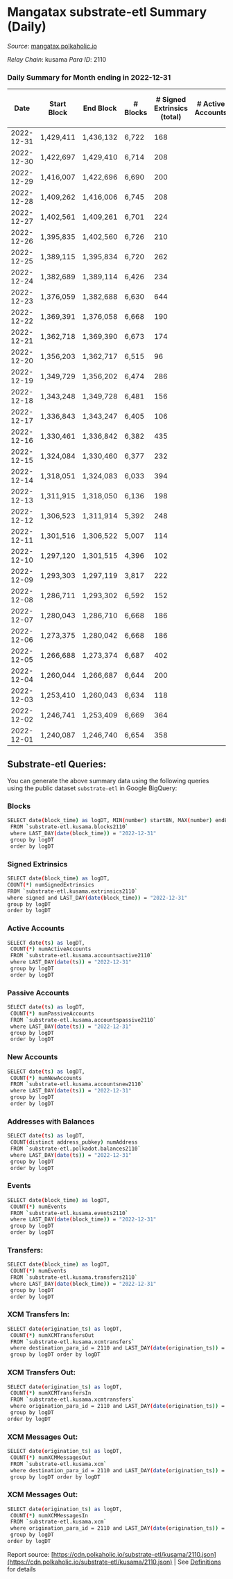 # Mangatax substrate-etl Summary (Daily)

_Source_: [mangatax.polkaholic.io](https://mangatax.polkaholic.io)

*Relay Chain*: kusama
*Para ID*: 2110



### Daily Summary for Month ending in 2022-12-31


| Date | Start Block | End Block | # Blocks | # Signed Extrinsics (total) | # Active Accounts | # Passive | # New | # Addresses with Balances | # Events | # Transfers | # XCM Transfers In | # XCM Transfers Out | # XCM In | # XCM Out | Issues | 
| ---- | ----------- | --------- | -------- | --------------------------- | ----------------- | --------- | ----- | ------------------------- | -------- | ----------- | ------------------ | ------------------- | -------- | --------- | ------ |
| 2022-12-31 | 1,429,411 | 1,436,132 | 6,722 | 168 |  |  |  | 1,476 | 13,933 |   | 5 ($0.81) | 6 ($1,887.62) |  |  |  |
| 2022-12-30 | 1,422,697 | 1,429,410 | 6,714 | 208 |  |  |  | 1,476 | 14,061 |   | 12 ($160.77) | 5 ($81.93) |  |  |  |
| 2022-12-29 | 1,416,007 | 1,422,696 | 6,690 | 200 |  |  |  | 1,476 | 13,933 |   | 8 ($528.43) | 13 ($3,023.38) |  |  |  |
| 2022-12-28 | 1,409,262 | 1,416,006 | 6,745 | 208 |  |  |  | 1,476 | 14,138 | 7  | 14 ($4,678.41) | 13 ($14,507.00) |  |  |  |
| 2022-12-27 | 1,402,561 | 1,409,261 | 6,701 | 224 |  |  |  | 1,474 | 14,055 |   | 13 ($721.03) | 13 ($5,755.91) |  |  |  |
| 2022-12-26 | 1,395,835 | 1,402,560 | 6,726 | 210 |  |  |  | 1,472 | 14,043 |   | 10 ($465.83) | 8 ($645.77) |  |  |  |
| 2022-12-25 | 1,389,115 | 1,395,834 | 6,720 | 262 |  |  |  | 1,472 | 14,166 |   | 15 ($209.44) | 22 ($346.60) |  |  |  |
| 2022-12-24 | 1,382,689 | 1,389,114 | 6,426 | 234 |  |  |  |  | 13,498 |   | 15 ($3,182.69) | 6 ($544.55) |  |  |  |
| 2022-12-23 | 1,376,059 | 1,382,688 | 6,630 | 644 |  |  |  | 1,469 | 14,723 | 2  | 45 ($6,005.46) | 21 ($4,210.35) |  |  |  |
| 2022-12-22 | 1,369,391 | 1,376,058 | 6,668 | 190 |  |  |  | 1,469 | 13,899 | 2  | 18 ($294.44) | 14 ($2,296.19) |  |  |  |
| 2022-12-21 | 1,362,718 | 1,369,390 | 6,673 | 174 |  |  |  | 1,468 | 13,897 |   | 7 ($847.59) | 5 ($212.48) |  |  |  |
| 2022-12-20 | 1,356,203 | 1,362,717 | 6,515 | 96 |  |  |  | 1,468 | 13,411 |   | 5 ($383.25) | 13 ($1,237.37) |  |  |  |
| 2022-12-19 | 1,349,729 | 1,356,202 | 6,474 | 286 |  |  |  | 1,467 | 13,728 | 59  | 7 ($37.71) | 7 ($517.47) |  |  |  |
| 2022-12-18 | 1,343,248 | 1,349,728 | 6,481 | 156 |  |  |  | 1,466 | 13,439 |   | 6 ($114.97) | 13 ($812.45) |  |  |  |
| 2022-12-17 | 1,336,843 | 1,343,247 | 6,405 | 106 |  |  |  | 1,466 | 13,193 |   | 1  | 7 ($177.73) |  |  |  |
| 2022-12-16 | 1,330,461 | 1,336,842 | 6,382 | 435 |  |  |  | 1,466 | 13,697 | 79  | 11 ($238.05) | 18 ($436.26) |  |  |  |
| 2022-12-15 | 1,324,084 | 1,330,460 | 6,377 | 232 |  |  |  | 1,465 | 13,362 | 2  | 7 ($1,061.75) | 22 ($9,545.86) |  |  |  |
| 2022-12-14 | 1,318,051 | 1,324,083 | 6,033 | 394 |  |  |  | 1,462 | 12,738 | 90  | 5 ($101.08) | 23 ($1,146.70) |  |  |  |
| 2022-12-13 | 1,311,915 | 1,318,050 | 6,136 | 198 |  |  |  | 1,461 | 12,876 |   | 14 ($821.42) | 12 ($1,205.17) |  |  |  |
| 2022-12-12 | 1,306,523 | 1,311,914 | 5,392 | 248 |  |  |  | 1,459 | 11,424 | 4  | 5 ($145.48) | 15 ($1,584.39) |  |  |  |
| 2022-12-11 | 1,301,516 | 1,306,522 | 5,007 | 114 |  |  |  | 1,457 | 10,402 |   | 5 ($68.09) | 10 ($143.53) |  |  |  |
| 2022-12-10 | 1,297,120 | 1,301,515 | 4,396 | 102 |  |  |  | 1,456 | 9,119 |   | 6 ($120.54) | 13 ($123.57) |  |  |  |
| 2022-12-09 | 1,293,303 | 1,297,119 | 3,817 | 222 |  |  |  | 1,456 | 8,126 |   | 5 ($122.02) | 12 ($2,191.47) |  |  |  |
| 2022-12-08 | 1,286,711 | 1,293,302 | 6,592 | 152 |  |  |  | 1,455 | 13,677 | 1  | 9 ($149.78) | 24 ($715.93) |  |  |  |
| 2022-12-07 | 1,280,043 | 1,286,710 | 6,668 | 186 |  |  |  | 1,455 | 13,909 |   | 8 ($27.45) | 20 ($3,543.40) |  |  |  |
| 2022-12-06 | 1,273,375 | 1,280,042 | 6,668 | 186 |  |  |  | 1,455 | 13,878 | 1  | 11 ($15.79) | 15 ($863.55) |  |  |  |
| 2022-12-05 | 1,266,688 | 1,273,374 | 6,687 | 402 |  |  |  | 1,453 | 14,360 | 2  | 25 ($147.36) | 50 ($3,380.22) |  |  |  |
| 2022-12-04 | 1,260,044 | 1,266,687 | 6,644 | 200 |  |  |  | 1,451 | 13,841 |   | 11 ($331.15) | 10 ($739.90) |  |  |  |
| 2022-12-03 | 1,253,410 | 1,260,043 | 6,634 | 118 |  |  |  | 1,450 | 13,709 | 1  | 5  | 7 ($296.90) |  |  |  |
| 2022-12-02 | 1,246,741 | 1,253,409 | 6,669 | 364 |  |  |  | 1,450 | 14,295 |   | 8 ($102.96) | 18 ($1,208.13) |  |  |  |
| 2022-12-01 | 1,240,087 | 1,246,740 | 6,654 | 358 |  |  |  | 1,450 | 14,132 | 1  | 11 ($277.26) | 19 ($4,926.29) |  |  |  |

## Substrate-etl Queries:
You can generate the above summary data using the following queries using the public dataset `substrate-etl` in Google BigQuery:

### Blocks
```bash
SELECT date(block_time) as logDT, MIN(number) startBN, MAX(number) endBN, COUNT(*) numBlocks 
 FROM `substrate-etl.kusama.blocks2110`  
 where LAST_DAY(date(block_time)) = "2022-12-31" 
 group by logDT 
 order by logDT
```

### Signed Extrinsics
```bash
SELECT date(block_time) as logDT, 
COUNT(*) numSignedExtrinsics 
FROM `substrate-etl.kusama.extrinsics2110`  
where signed and LAST_DAY(date(block_time)) = "2022-12-31" 
group by logDT 
order by logDT
```

### Active Accounts
```bash
SELECT date(ts) as logDT, 
 COUNT(*) numActiveAccounts 
 FROM `substrate-etl.kusama.accountsactive2110` 
 where LAST_DAY(date(ts)) = "2022-12-31" 
 group by logDT 
 order by logDT
```

### Passive Accounts
```bash
SELECT date(ts) as logDT, 
 COUNT(*) numPassiveAccounts 
 FROM `substrate-etl.kusama.accountspassive2110` 
 where LAST_DAY(date(ts)) = "2022-12-31" 
 group by logDT 
 order by logDT
```

### New Accounts
```bash
SELECT date(ts) as logDT, 
 COUNT(*) numNewAccounts 
 FROM `substrate-etl.kusama.accountsnew2110` 
 where LAST_DAY(date(ts)) = "2022-12-31" 
 group by logDT
 order by logDT
```

### Addresses with Balances
```bash
SELECT date(ts) as logDT,
 COUNT(distinct address_pubkey) numAddress 
 FROM `substrate-etl.polkadot.balances2110` 
 where LAST_DAY(date(ts)) = "2022-12-31" 
 group by logDT 
 order by logDT
```

### Events
```bash
SELECT date(block_time) as logDT, 
 COUNT(*) numEvents 
 FROM `substrate-etl.kusama.events2110` 
 where LAST_DAY(date(block_time)) = "2022-12-31" 
 group by logDT 
 order by logDT
```

### Transfers:
```bash
SELECT date(block_time) as logDT, 
 COUNT(*) numEvents 
 FROM `substrate-etl.kusama.transfers2110` 
 where LAST_DAY(date(block_time)) = "2022-12-31" 
 group by logDT 
 order by logDT
```

### XCM Transfers In:
```bash
SELECT date(origination_ts) as logDT, 
 COUNT(*) numXCMTransfersOut 
 FROM `substrate-etl.kusama.xcmtransfers` 
 where destination_para_id = 2110 and LAST_DAY(date(origination_ts)) = "2022-12-31" 
 group by logDT order by logDT
```

### XCM Transfers Out:
```bash
SELECT date(origination_ts) as logDT, 
 COUNT(*) numXCMTransfersIn 
 FROM `substrate-etl.kusama.xcmtransfers` 
 where origination_para_id = 2110 and LAST_DAY(date(origination_ts)) = "2022-12-31" 
 group by logDT 
order by logDT
```

### XCM Messages Out:
```bash
SELECT date(origination_ts) as logDT, 
 COUNT(*) numXCMMessagesOut 
 FROM `substrate-etl.kusama.xcm` 
 where destination_para_id = 2110 and LAST_DAY(date(origination_ts)) = "2022-12-31" 
 group by logDT order by logDT
```

### XCM Messages Out:
```bash
SELECT date(origination_ts) as logDT, 
 COUNT(*) numXCMMessagesIn 
 FROM `substrate-etl.kusama.xcm` 
 where origination_para_id = 2110 and LAST_DAY(date(origination_ts)) = "2022-12-31" 
 group by logDT 
order by logDT
```


Report source: [https://cdn.polkaholic.io/substrate-etl/kusama/2110.json](https://cdn.polkaholic.io/substrate-etl/kusama/2110.json) | See [Definitions](/DEFINITIONS.md) for details
